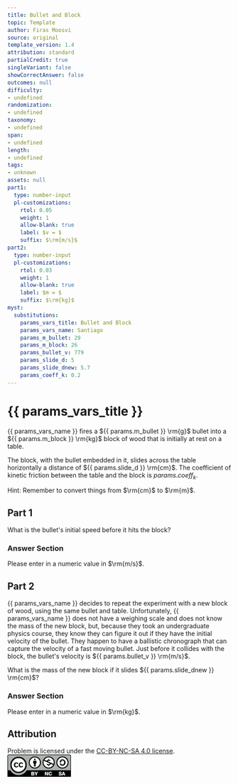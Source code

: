 ```yaml
---
title: Bullet and Block
topic: Template
author: Firas Moosvi
source: original
template_version: 1.4
attribution: standard
partialCredit: true
singleVariant: false
showCorrectAnswer: false
outcomes: null
difficulty:
- undefined
randomization:
- undefined
taxonomy:
- undefined
span:
- undefined
length:
- undefined
tags:
- unknown
assets: null
part1:
  type: number-input
  pl-customizations:
    rtol: 0.05
    weight: 1
    allow-blank: true
    label: $v = $
    suffix: $\rm{m/s}$
part2:
  type: number-input
  pl-customizations:
    rtol: 0.03
    weight: 1
    allow-blank: true
    label: $m = $
    suffix: $\rm{kg}$
myst:
  substitutions:
    params_vars_title: Bullet and Block
    params_vars_name: Santiago
    params_m_bullet: 29
    params_m_block: 26
    params_bullet_v: 779
    params_slide_d: 5
    params_slide_dnew: 5.7
    params_coeff_k: 0.2
---
```

# {{ params_vars_title }}
{{ params_vars_name }} fires a ${{ params.m_bullet }} \rm{g}$ bullet into a ${{ params.m_block }} \rm{kg}$ block of wood that is initially at rest on a table.

The block, with the bullet embedded in it, slides across the table horizontally a distance of ${{ params.slide_d }} \rm{cm}$.
The coefficient of kinetic friction between the table and the block is ${{ params.coeff_k }}$.

Hint: Remember to convert things from $\rm{cm}$ to $\rm{m}$.

## Part 1

What is the bullet's initial speed before it hits the block?

### Answer Section

Please enter in a numeric value in $\rm{m/s}$.

## Part 2

{{ params_vars_name }} decides to repeat the experiment with a new block of wood, using the same bullet and table.
Unfortunately, {{ params_vars_name }} does not have a weighing scale and does not know the mass of the new block, but, because they took an undergraduate physics course, they know they can figure it out if they have the initial velocity of the bullet.
They happen to have a ballistic chronograph that can capture the velocity of a fast moving bullet.
Just before it collides with the block, the bullet's velocity is ${{ params.bullet_v }} \rm{m/s}$.

What is the mass of the new block if it slides ${{ params.slide_dnew }} \rm{cm}$?

### Answer Section

Please enter in a numeric value in $\rm{kg}$.

## Attribution

Problem is licensed under the [CC-BY-NC-SA 4.0 license](https://creativecommons.org/licenses/by-nc-sa/4.0/).<br> ![The Creative Commons 4.0 license requiring attribution-BY, non-commercial-NC, and share-alike-SA license.](https://raw.githubusercontent.com/firasm/bits/master/by-nc-sa.png)